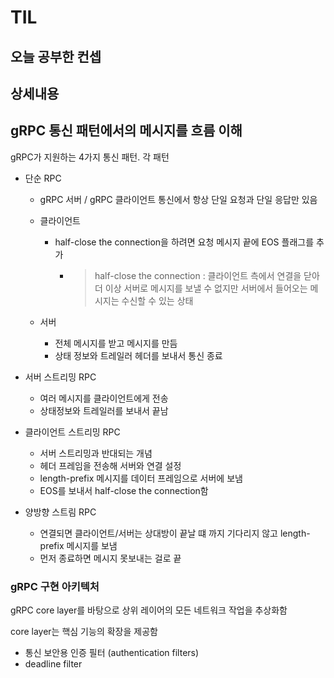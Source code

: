 # TIL

## 오늘 공부한 컨셉

## 상세내용



## gRPC 통신 패턴에서의 메시지를 흐름 이해

gRPC가 지원하는 4가지 통신 패턴. 각 패턴

+ 단순 RPC
  + gRPC 서버 / gRPC 클라이언트 통신에서 항상 단일 요청과 단일 응답만 있음
  
  + 클라이언트
  
    + half-close the connection을 하려면 요청 메시지 끝에 EOS 플래그를 추가
  
      + > half-close the connection : 클라이언트 측에서 연결을 닫아 더 이상 서버로 메시지를 보낼 수 없지만 서버에서 들어오는 메시지는 수신할 수 있는 상태
  
  + 서버
  
    + 전체 메시지를 받고 메시지를 만듬
    + 상태 정보와 트레일러 헤더를 보내서 통신 종료
  
+ 서버 스트리밍 RPC
  
  + 여러 메시지를 클라이언트에게 전송
  + 상태정보와 트레일러를 보내서 끝남
  
+ 클라이언트 스트리밍 RPC

  + 서버 스트리밍과 반대되는 개념
  + 헤더 프레임을 전송해 서버와 연결 설정
  + length-prefix 메시지를 데이터 프레임으로 서버에 보냄
  + EOS를 보내서 half-close the connection함

+ 양방향 스트림 RPC

  + 연결되면 클라이언트/서버는 상대방이 끝날 떄 까지 기다리지 않고 length-prefix 메시지를 보냄
  + 먼저 종료하면 메시지 못보내는 걸로 끝

### gRPC 구현 아키텍처

gRPC core layer를 바탕으로 상위 레이어의 모든 네트워크 작업을 추상화함

core layer는 핵심 기능의 확장을 제공함

+ 통신 보안용 인증 필터 (authentication filters)
+ deadline filter



### 



